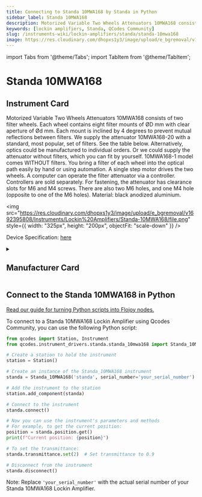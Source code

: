 ```yaml
---
title: Connecting to Standa 10MWA168 by Standa in Python
sidebar_label: Standa 10MWA168
description: Motorized Variable Two Wheels Attenuators 10MWA168 consists of two filter wheels. Each wheel contains eight filter mounts of ØD mm with clear aperture of Ød mm. Each mount is inclined by 4 degrees to prevent mutual reflections between filters. We supply the attenuator 10MWA168-20 with a standard, most popular, set of filters. See the table below. Alternatively, optics could be manufactured to individual orders. Or we could supply the attenuator without filters, which you can fit by yourself. 10MWA168-1 model comes WITHOUT filters. You bring a filter of each wheel into the optical path easily by hand or using automation. A single step motor drives the two wheels. A computer can operate the filter attenuator via a controller. Controllers are sold separately. For fastening, the attenuator has clearance slots for M6 and M4 screws. There are also two M6 holes, and one M4 hole (opposite to one of the M6 holes). Material-> black anodized aluminium.
keywords: [lockin amplifiers, Standa, QCodes Community]
slug: /instruments-wiki/lockin-amplifiers/standa/standa-10mwa168
image: https://res.cloudinary.com/dhopxs1y3/image/upload/e_bgremoval/v1692395808/Instruments/Lockin%20Amplifiers/Standa-10MWA168/file.png
---
```


import Tabs from '@theme/Tabs';
import TabItem from '@theme/TabItem';

# Standa 10MWA168

## Instrument Card

<div className="flex">

<div>

Motorized Variable Two Wheels Attenuators 10MWA168 consists of two filter wheels. Each wheel contains eight filter mounts of ØD mm with clear aperture of Ød mm. Each mount is inclined by 4 degrees to prevent mutual reflections between filters. We supply the attenuator 10MWA168-20 with a standard, most popular, set of filters. See the table below. Alternatively, optics could be manufactured to individual orders. Or we could supply the attenuator without filters, which you can fit by yourself. 10MWA168-1 model comes WITHOUT filters. You bring a filter of each wheel into the optical path easily by hand or using automation. A single step motor drives the two wheels. A computer can operate the filter attenuator via a controller. Controllers are sold separately. For fastening, the attenuator has clearance slots for M6 and M4 screws. There are also two M6 holes, and one M4 hole (opposite to one of the M6 holes). Material: black anodized aluminium.

</div>

<img src="https://res.cloudinary.com/dhopxs1y3/image/upload/e_bgremoval/v1692395808/Instruments/Lockin%20Amplifiers/Standa-10MWA168/file.png" style={{ width: "325px", height: "200px", objectFit: "scale-down" }} />

</div>

<div className="flex text-center">

<p>Device Specification: <a target="\_blank" href="/instruments-wiki/all-instruments/">here</a></p>

</div>

<details style={{ marginTop: "15px"}}>
<summary><h2>Manufacturer Card</h2></summary>

<img src="https://res.cloudinary.com/dhopxs1y3/image/upload/v1692806162/Instruments/Vendor%20Logos/Standa.png" style={{ width: "100%", height: "170px",objectFit: "scale-down" }} />

Standa has it's own industrial base that includes CNC turning, milling, grinding machines. Standa's design department, while developing standard products presented in Standa's catalogue (such as motorized and manual translation and rotation stages, motion controllers, optical tables, vibration isolation systems, optical mounts and holders, optics, dpss lasers and etc.) also develops the equipment for OEM customers. Some examples of it, after the agreement with OEM customers, are shown on this website. Standa currently has several laser product development laboratories.

<ul>
  <li>Headquarters: Lithuania</li>
  <li>Yearly Revenue (millions, USD): 5.0</li>
  <li>Vendor Website: <a href="https://www.standa.lt/">here</a></li>
</ul>
</details>

## Connect to the Standa 10MWA168 in Python

[Read our guide for turning Python scripts into Flojoy nodes.](https://docs.flojoy.ai/custom-nodes/creating-custom-node/)
<Tabs>
<TabItem value="QCodes Community" label="QCodes Community">

To connect to a Standa 10MWA168 Lockin Amplifier using Qcodes Community, you can use the following Python script:

```python
from qcodes import Station, Instrument
from qcodes.instrument_drivers.standa.standa_10mwa168 import Standa_10MWA168

# Create a station to hold the instrument
station = Station()

# Create an instance of the Standa_10MWA168 instrument
standa = Standa_10MWA168('standa', serial_number='your_serial_number')

# Add the instrument to the station
station.add_component(standa)

# Connect to the instrument
standa.connect()

# Now you can use the instrument's parameters and methods
# For example, to get the current position:
position = standa.position.get()
print(f"Current position: {position}")

# To set the transmittance:
standa.transmittance.set(2)  # Set transmittance to 0.9

# Disconnect from the instrument
standa.disconnect()
```

Note: Replace `'your_serial_number'` with the actual serial number of your Standa 10MWA168 Lockin Amplifier.

</TabItem>
</Tabs>